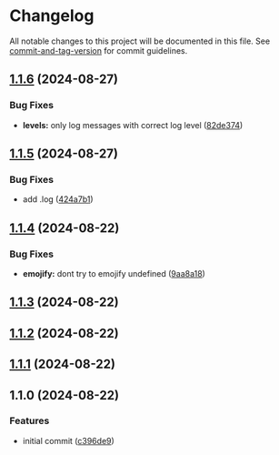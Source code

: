 # Changelog

All notable changes to this project will be documented in this file. See [commit-and-tag-version](https://github.com/absolute-version/commit-and-tag-version) for commit guidelines.

## [1.1.6](https://github.com/EazyAutodelete/logger/compare/v1.1.5...v1.1.6) (2024-08-27)


### Bug Fixes

* **levels:** only log messages with correct log level ([82de374](https://github.com/EazyAutodelete/logger/commit/82de3749262bcdf137bec868f628029007928ac6))

## [1.1.5](https://github.com/EazyAutodelete/logger/compare/v1.1.4...v1.1.5) (2024-08-27)


### Bug Fixes

* add .log ([424a7b1](https://github.com/EazyAutodelete/logger/commit/424a7b15beb2f96b474d41df4bf130ff8f8e7ff8))

## [1.1.4](https://github.com/EazyAutodelete/logger/compare/v1.1.3...v1.1.4) (2024-08-22)


### Bug Fixes

* **emojify:** dont try to emojify undefined ([9aa8a18](https://github.com/EazyAutodelete/logger/commit/9aa8a188dee335c7e515692bf13946d2d92f5f11))

## [1.1.3](https://github.com/EazyAutodelete/logger/compare/v1.1.2...v1.1.3) (2024-08-22)

## [1.1.2](https://github.com/EazyAutodelete/logger/compare/v1.1.1...v1.1.2) (2024-08-22)

## [1.1.1](https://github.com/EazyAutodelete/logger/compare/v1.1.0...v1.1.1) (2024-08-22)

## 1.1.0 (2024-08-22)


### Features

* initial commit ([c396de9](https://github.com/EazyAutodelete/logger/commit/c396de999f2f729d3c3b57c6078ab9cd561673fa))
